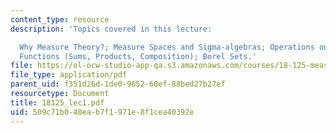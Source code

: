 ```yaml
---
content_type: resource
description: 'Topics covered in this lecture:

  Why Measure Theory?; Measure Spaces and Sigma-algebras; Operations on Measurable
  Functions (Sums, Products, Composition); Borel Sets.'
file: https://ol-ocw-studio-app-qa.s3.amazonaws.com/courses/18-125-measure-and-integration-fall-2003/509c71b048eab7f1971e8f1cea40392e_18125_lec1.pdf
file_type: application/pdf
parent_uid: f351d26d-1de0-9652-60ef-88bed27b27ef
resourcetype: Document
title: 18125_lec1.pdf
uid: 509c71b0-48ea-b7f1-971e-8f1cea40392e
---
```

